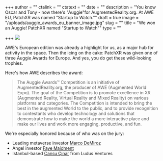 +++
author = ""
ctalink = ""
ctatext = ""
date = ""
description = "You know Oscar and Tony - now there's \"Auggie\"for AugmentedReality.org. At AWE EU, PatchXR was named \"Startup to Watch.\""
draft = true
image = "/uploads/auggie_awards_eu_banner_image.jpg"
slug = ""
title = "We won an Auggie! PatchXR named \"Startup to Watch\""
type = ""

+++
![](/uploads/auggie_awards_eu_banner_image.jpg)

AWE's European edition was already a highlight for us, as a major hub for activity in the space. Then the icing on the cake: PatchXR was given one of three Auggie Awards for Europe.  And yes, you do get these wild-looking trophies.

Here's how AWE describes the award:

> The Auggie Awards™ Competition is an initiative of AugmentedReality.org, the producer of AWE (Augmented World Expo). The goal of the Competition is to promote excellence in XR (Augmented Reality, Virtual Reality and Mixed Reality) on various platforms and categories. The Competition is intended to bring the best in the augmented World to the public, and to provide recognition to contestants who develop technology and solutions that demonstrate how to make the world a more interactive place and make our lives and work more engaging, productive, and fun.

We're especially honored because of who was on the jury:

* Leading metaverse investor [Marco DeMiroz](https://www.linkedin.com/in/marcodemiroz/)
* Angel investor [Faye Maidment](https://www.linkedin.com/in/faye-maidment-12345069/)
* Istanbul-based [Cansu Çınar](https://www.linkedin.com/in/cansu-cinar-05770696/) from Ludus Ventures